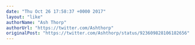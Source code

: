 ```yaml
---
date: "Thu Oct 26 17:58:37 +0000 2017"
layout: "like"
authorName: "Ash Thorp"
authorUrl: "https://twitter.com/Ashthorp"
originalPost: "https://twitter.com/Ashthorp/status/923609828106182656"
---
```

